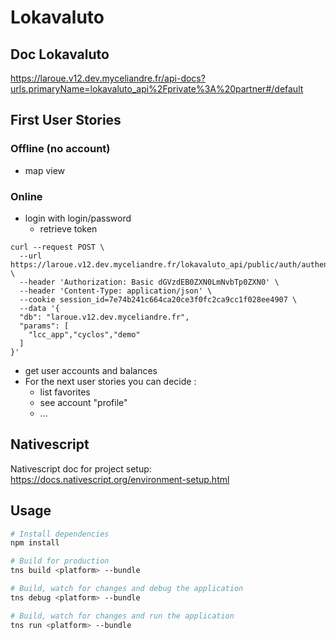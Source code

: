 # Lokavaluto


## Doc Lokavaluto

https://laroue.v12.dev.myceliandre.fr/api-docs?urls.primaryName=lokavaluto_api%2Fprivate%3A%20partner#/default

## First User Stories

### Offline (no account)

* map view 

### Online

* login with login/password
  * retrieve token

```
curl --request POST \
  --url https://laroue.v12.dev.myceliandre.fr/lokavaluto_api/public/auth/authenticate \
  --header 'Authorization: Basic dGVzdEB0ZXN0LmNvbTp0ZXN0' \
  --header 'Content-Type: application/json' \
  --cookie session_id=7e74b241c664ca20ce3f0fc2ca9cc1f028ee4907 \
  --data '{
  "db": "laroue.v12.dev.myceliandre.fr",
  "params": [
    "lcc_app","cyclos","demo"
  ]
}'
```

* get user accounts  and balances 
* For the next  user stories you can decide :
  * list favorites 
  * see account "profile"
  * ...


## Nativescript

Nativescript doc for project setup: https://docs.nativescript.org/environment-setup.html

## Usage

``` bash
# Install dependencies
npm install

# Build for production
tns build <platform> --bundle

# Build, watch for changes and debug the application
tns debug <platform> --bundle

# Build, watch for changes and run the application
tns run <platform> --bundle
```
